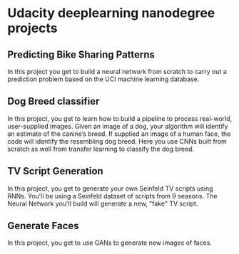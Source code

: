 # Udacity deeplearning nanodegree projects

## Predicting Bike Sharing Patterns

In this project you get to build a neural network from scratch to carry out a prediction problem based on the UCI machine learning database.


## Dog Breed classifier

In this project, you get to learn how to build a pipeline to process real-world, user-supplied images. Given an image of a dog, your algorithm will identify an estimate of the canine’s breed. If supplied an image of a human face, the code will identify the resembling dog breed. Here you use  CNNs built from scratch as
well from transfer learning to classify the dog breed.



## TV Script Generation

In this project, you get to generate your own Seinfeld TV scripts using RNNs. You'll be using a Seinfeld dataset of scripts from 9 seasons. The Neural Network you'll build will generate a new, "fake" TV script.


## Generate Faces

In this project, you get to use GANs to generate new images of faces.
